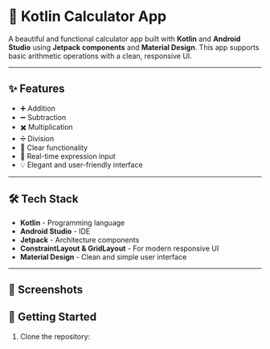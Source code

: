 # 📱 Kotlin Calculator App

A beautiful and functional calculator app built with **Kotlin** and **Android Studio** using **Jetpack components** and **Material Design**. This app supports basic arithmetic operations with a clean, responsive UI.

---

## ✨ Features

- ➕ Addition
- ➖ Subtraction
- ✖️ Multiplication
- ➗ Division
- 🧼 Clear functionality
- 🔢 Real-time expression input
- 💡 Elegant and user-friendly interface

---

## 🛠️ Tech Stack

- **Kotlin** - Programming language
- **Android Studio** - IDE
- **Jetpack** - Architecture components
- **ConstraintLayout & GridLayout** - For modern responsive UI
- **Material Design** - Clean and simple user interface

---

## 📸 Screenshots





## 🚀 Getting Started

1. Clone the repository:

```bash

